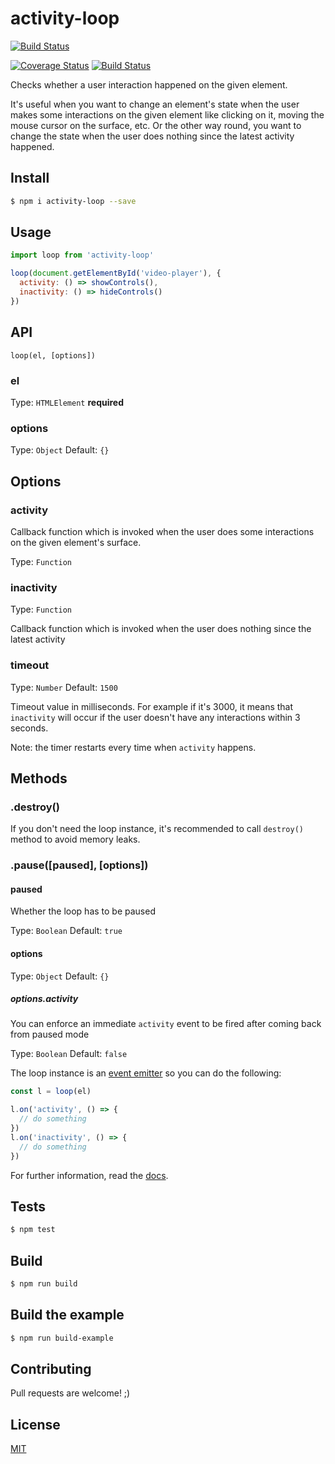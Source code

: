 activity-loop
===============
[![Build Status](https://circleci.com/gh/purposeindustries/activity-loop.svg?&style=shield)](https://circleci.com/gh/purposeindustries/activity-loop)

[![Coverage Status](https://coveralls.io/repos/purposeindustries/activity-loop/badge.svg?branch=master&service=github)](https://coveralls.io/github/purposeindustries/activity-loop?branch=master) [![Build Status](https://travis-ci.org/purposeindustries/activity-loop.svg)](https://travis-ci.org/purposeindustries/activity-loop)

Checks whether a user interaction happened on the given element.

It's useful when you want to change an element's state when the user makes some interactions on the given element like clicking on it, moving the mouse cursor on the surface, etc. Or the other way round, you want to change the state when the user does nothing since the latest activity happened.

## Install

```sh
$ npm i activity-loop --save
```

## Usage

```js
import loop from 'activity-loop'

loop(document.getElementById('video-player'), {
  activity: () => showControls(),
  inactivity: () => hideControls()
})

```

## API

`loop(el, [options])`

### el

Type: `HTMLElement`
**required**

### options

Type: `Object`
Default: `{}`

## Options

### activity

Callback function which is invoked when the user does some interactions on the given element's surface.

Type: `Function`

### inactivity

Type: `Function`

Callback function which is invoked when the user does nothing since the latest activity

### timeout

Type: `Number`
Default: `1500`

Timeout value in milliseconds. For example if it's 3000, it means that `inactivity` will occur if the user doesn't have any interactions within 3 seconds.

Note: the timer restarts every time when `activity` happens.

## Methods

### .destroy()

If you don't need the loop instance, it's recommended to call `destroy()` method to avoid memory leaks.

### .pause([paused], [options])

#### paused

Whether the loop has to be paused

Type: `Boolean`
Default: `true`

#### options

Type: `Object`
Default: `{}`

##### options.activity

You can enforce an immediate `activity` event to be fired after coming back from paused mode

Type: `Boolean`
Default: `false`

The loop instance is an [event emitter](https://nodejs.org/api/events.html) so you can do the following:

```js
const l = loop(el)

l.on('activity', () => {
  // do something
})
l.on('inactivity', () => {
  // do something
})
```

For further information, read the [docs](https://nodejs.org/api/events.html).

## Tests

```sh
$ npm test
```

## Build

```sh
$ npm run build
```

## Build the example

```sh
$ npm run build-example
```

## Contributing

Pull requests are welcome! ;)

## License

[MIT](LICENSE)
